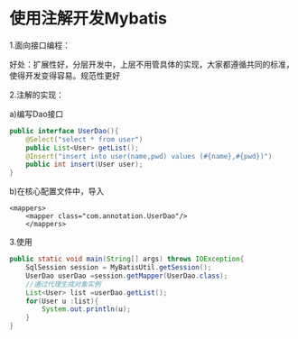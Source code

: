 # 使用注解开发Mybatis

1.面向接口编程：

​	好处：扩展性好，分层开发中，上层不用管具体的实现，大家都遵循共同的标准，使得开发变得容易。规范性更好

2.注解的实现：

a)编写Dao接口

```java
public interface UserDao(){
    @Select("select * from user")
    public List<User> getList();
    @Insert("insert into user(name,pwd) values (#{name},#{pwd})")
    public int insert(User user);
}
```

b)在核心配置文件中，导入

```
<mappers>
	<mapper class="com.annotation.UserDao"/>
	</mappers>
```

3.使用

```java
public static void main(String[] args) throws IOException{
	SqlSession session = MyBatisUtil.getSession();
	UserDao userDao =session.getMapper(UserDao.class);
	//通过代理生成对象实例
	List<User> list =userDao.getList();
	for(User u :list){
		System.out.println(u);
	}
}
```


